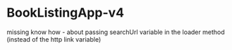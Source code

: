 # BookListingApp-v4
missing know how - about passing searchUrl variable in the loader method (instead of the http link variable)
